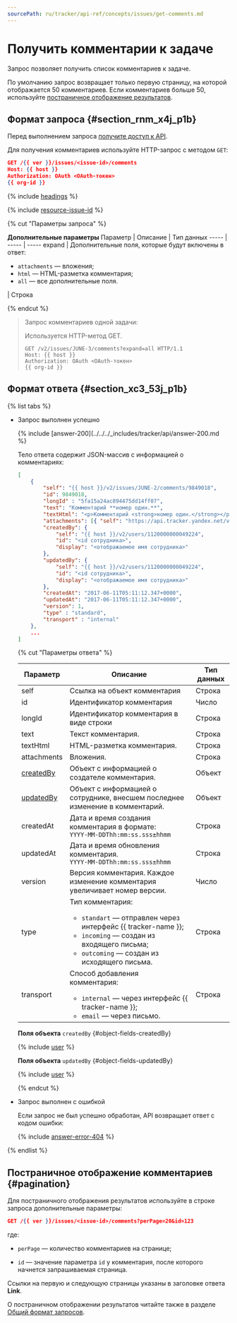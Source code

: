 ```yaml
---
sourcePath: ru/tracker/api-ref/concepts/issues/get-comments.md
---
```

# Получить комментарии к задаче

Запрос позволяет получить список комментариев к задаче. 

По умолчанию запрос возвращает только первую страницу, на которой отображается 50 комментариев. Если комментариев больше 50, используйте [постраничное отображение результатов](#pagination).

## Формат запроса {#section_rnm_x4j_p1b}

Перед выполнением запроса [получите доступ к API](../access.md).

Для получения комментариев используйте HTTP-запрос с методом `GET`:

```json
GET /{{ ver }}/issues/<issue-id>/comments
Host: {{ host }}
Authorization: OAuth <OAuth-токен>
{{ org-id }}
```

{% include [headings](../../../_includes/tracker/api/headings.md) %}

{% include [resource-issue-id](../../../_includes/tracker/api/resource-issue-id.md) %} 

{% cut "Параметры запроса" %}

**Дополнительные параметры**
Параметр | Описание | Тип данных
----- | ----- | -----
expand |  Дополнительные поля, которые будут включены в ответ: <ul><li>`attachments` — вложения;</li><li>`html` — HTML-разметка комментария;</li><li>`all` — все дополнительные поля.</li></ul> | Строка

{% endcut %}

> Запрос комментариев одной задачи:
> 
> Используется HTTP-метод GET.
>  
> ```
> GET /v2/issues/JUNE-3/comments?expand=all HTTP/1.1
> Host: {{ host }}
> Authorization: OAuth <OAuth-токен>
> {{ org-id }}
> ```

## Формат ответа {#section_xc3_53j_p1b}

{% list tabs %}

- Запрос выполнен успешно


    {% include [answer-200](../../../_includes/tracker/api/answer-200.md %}

    Тело ответа содержит JSON-массив с информацией о комментариях:

    ```json
    [
        {
            "self": "{{ host }}/v2/issues/JUNE-2/comments/9849018",
            "id": 9849018,
            "longId" : "5fa15a24ac894475dd14ff07",
            "text": "Комментарий **номер один.**",
            "textHtml": "<p>Комментарий <strong>номер один.</strong></p>\n",
            "attachments": [{ "self": "https://api.tracker.yandex.net/v2/issues/JUNE-3/attachments/1", "id": "1", "display": "Untitled.png" }],
            "createdBy": {
                "self": "{{ host }}/v2/users/1120000000049224",
                "id": "<id сотрудника>",
                "display": "<отображаемое имя сотрудника>"
            },
            "updatedBy": {
                "self": "{{ host }}/v2/users/1120000000049224",
                "id": "<id сотрудника>",
                "display": "<отображаемое имя сотрудника>"
            },
            "createdAt": "2017-06-11T05:11:12.347+0000",
            "updatedAt": "2017-06-11T05:11:12.347+0000",
            "version": 1,
            "type" : "standard",
            "transport" : "internal"   
        },
        ...
    ]
    ```

    {% cut "Параметры ответа" %}

    Параметр | Описание | Тип данных
    ----- | ----- | -----
    self | Ссылка на объект комментария | Строка
    id | Идентификатор комментария | Число
    longId | Идентификатор комментария в виде строки | Строка
    text | Текст комментария. | Строка
    textHtml | HTML-разметка комментария. | Строка
    attachments | Вложения. | Строка
    [createdBy](#object-fields-createdBy) | Объект с информацией о создателе комментария. | Объект
    [updatedBy](#object-fields-updatedBy) | Объект с информацией о сотруднике, внесшем последнее изменение в комментарий. | Объект
    createdAt | Дата и время создания комментария в формате:<br/>``` YYYY-MM-DDThh:mm:ss.sss±hhmm ``` | Строка
    updatedAt | Дата и время обновления комментария.<br/>``` YYYY-MM-DDThh:mm:ss.sss±hhmm ``` | Строка
    version | Версия комментария. Каждое изменение комментария увеличивает номер версии. | Число
    type | Тип комментария:<ul><li>`standart` — отправлен через интерфейс {{ tracker-name }};</li><li>`incoming` — создан из входящего письма;</li><li>`outcoming` — создан из исходящего письма.</li></ul> | Строка
    transport | Способ добавления комментария:<ul><li>`internal` — через интерфейс {{ tracker-name }};</li><li>`email` — через письмо.</li></ul> | Строка

    **Поля объекта** `createdBy` {#object-fields-createdBy}

    {% include [user](../../../_includes/tracker/api/user.md) %}
       
    **Поля объекта** `updatedBy` {#object-fields-updatedBy}

    {% include [user](../../../_includes/tracker/api/user.md) %}

    {% endcut %}  

- Запрос выполнен с ошибкой

    Если запрос не был успешно обработан, API возвращает ответ с кодом ошибки:

    {% include [answer-error-404](../../../_includes/tracker/api/answer-error-404.md) %}

{% endlist %}

## Постраничное отображение комментариев {#pagination}

Для постраничного отображения результатов используйте в строке запроса дополнительные параметры:

```json
GET /{{ ver }}/issues/<issue-id>/comments?perPage=20&id=123
```

где: 

* `perPage` — количество комментариев на странице; 

* `id` — значение параметра `id` у комментария, после которого начнется запрашиваемая страница. 

Ссылки на первую и следующую страницы указаны в заголовке ответа **Link**.

О постраничном отображении результатов читайте также в разделе [Общий формат запросов](../../common-format.md#displaying-results).